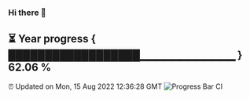 ### Hi there 👋
⏳ Year progress { ██████████████████▁▁▁▁▁▁▁▁▁▁▁▁ } 62.06 %
---
⏰ Updated on Mon, 15 Aug 2022 12:36:28 GMT
![Progress Bar CI](https://github.com/liununu/liununu/workflows/Progress%20Bar%20CI/badge.svg)

